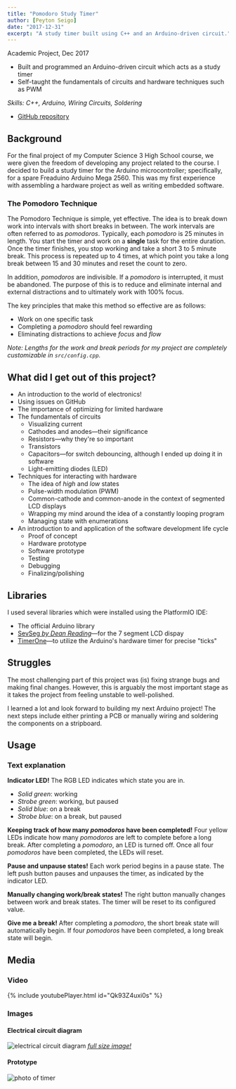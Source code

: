 ```yaml
---
title: "Pomodoro Study Timer"
author: [Peyton Seigo]
date: "2017-12-31"
excerpt: "A study timer built using C++ and an Arduino-driven circuit."
---
```


Academic Project, Dec 2017

- Built and programmed an Arduino-driven circuit which acts as a study timer
- Self-taught the fundamentals of circuits and hardware techniques such as PWM

*Skills: C++, Arduino, Wiring Circuits, Soldering*

<ul>
  <li>
    <i class="fab fa-github" aria-hidden="true"></i> <a href="https://github.com/pseigo/arduino-pomodoro">GitHub repository</a>
  </li>
</ul>

## Background

For the final project of my Computer Science 3 High School course, we were given the freedom of developing any project related to the course. I decided to build a study timer for the Arduino microcontroller; specifically, for a spare Freaduino Arduino Mega 2560. This was my first experience with assembling a hardware project as well as writing embedded software.

### The Pomodoro Technique

The Pomodoro Technique is simple, yet effective. The idea is to break down work into intervals with short breaks in between. The work intervals are often referred to as *pomodoros*. Typically, each *pomodoro* is 25 minutes in length. You start the timer and work on a **single** task for the entire duration. Once the timer finishes, you stop working and take a short 3 to 5 minute break. This process is repeated up to 4 times, at which point you take a long break between 15 and 30 minutes and reset the count to zero.

In addition, *pomodoros* are indivisible. If a *pomodoro* is interrupted, it must be abandoned. The purpose of this is to reduce and eliminate internal and external distractions and to ultimately work with 100% focus.

The key principles that make this method so effective are as follows:

- Work on one specific task
- Completing a *pomodoro* should feel rewarding
- Eliminating distractions to achieve *focus* and *flow*

*Note: Lengths for the work and break periods for my project are completely customizable in `src/config.cpp`.*

## What did I get out of this project?

- An introduction to the world of electronics!
- Using issues on GitHub
- The importance of optimizing for limited hardware
- The fundamentals of circuits
  - Visualizing current
  - Cathodes and anodes—their significance
  - Resistors—why they're so important
  - Transistors
  - Capacitors—for switch debouncing, although I ended up doing it in software
  - Light-emitting diodes (LED)
- Techniques for interacting with hardware
  - The idea of *high* and *low* states
  - Pulse-width modulation (PWM)
  - Common-cathode and common-anode in the context of segmented LCD displays
  - Wrapping my mind around the idea of a constantly looping program
  - Managing state with enumerations
- An introduction to and application of the software development life cycle
  - Proof of concept
  - Hardware prototype
  - Software prototype
  - Testing
  - Debugging
  - Finalizing/polishing

## Libraries

I used several libraries which were installed using the PlatformIO IDE:

- The official Arduino library
- [SevSeg *by Dean Reading*](http://platformio.org/lib/show/1372/SevSeg)—for the 7 segment LCD dispay
- [TimerOne](http://platformio.org/lib/show/131/TimerOne)—to utilize the Arduino's hardware timer for precise "ticks"

## Struggles

The most challenging part of this project was (is) fixing strange bugs and making final changes. However, this is arguably the most important stage as it takes the project from feeling unstable to well-polished.

I learned a lot and look forward to building my next Arduino project! The next steps include either printing a PCB or manually wiring and soldering the components on a stripboard.

## Usage

### Text explanation

**Indicator LED!**
The RGB LED indicates which state you are in.

- *Solid green*: working
- *Strobe green*: working, but paused
- *Solid blue*: on a break
- *Strobe blue*: on a break, but paused

**Keeping track of how many *pomodoros* have been completed!**
Four yellow LEDs indicate how many *pomodoros* are left to complete before a long break. After completing a *pomodoro*, an LED is turned off. Once all four *pomodoros* have been completed, the LEDs will reset.

**Pause and unpause states!**
Each work period begins in a pause state. The left push button pauses and unpauses the timer, as indicated by the indicator LED.

**Manually changing work/break states!**
The right button manually changes between work and break states. The timer will be reset to its configured value.

**Give me a break!**
After completing a *pomodoro*, the short break state will automatically begin. If four *pomodoros* have been completed, a long break state will begin.

## Media

### Video

{% include youtubePlayer.html id="Qk93Z4uxi0s" %}

### Images

#### Electrical circuit diagram

![electrical circuit diagram](https://i.imgur.com/NIzQO4M.png)
*[full size image!](https://i.imgur.com/NIzQO4M.png)*

#### Prototype

![photo of timer](https://i.imgur.com/5Wle0Sk.jpg)
